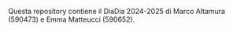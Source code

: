 Questa repository contiene il DiaDia 2024-2025 di Marco Altamura (590473) e Emma Matteucci (590652).
